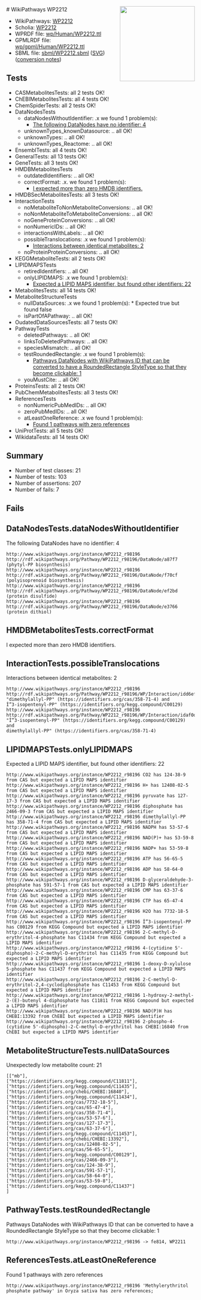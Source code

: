 <img style="float: right; width: 200px" src="../logo.png" />
# WikiPathways WP2212

* WikiPathways: [WP2212](https://identifiers.org/wikipathways:WP2212)
* Scholia: [WP2212](https://scholia.toolforge.org/wikipathways/WP2212)
* WPRDF file: [wp/Human/WP2212.ttl](../wp/Human/WP2212.ttl)
* GPMLRDF file: [wp/gpml/Human/WP2212.ttl](../wp/gpml/Human/WP2212.ttl)
* SBML file: [sbml/WP2212.sbml](../sbml/WP2212.sbml) ([SVG](../sbml/WP2212.svg)) ([conversion notes](../sbml/WP2212.txt))

## Tests
* CASMetabolitesTests: all 2 tests OK!
* ChEBIMetabolitesTests: all 4 tests OK!
* ChemSpiderTests: all 2 tests OK!
* DataNodesTests
    * dataNodesWithoutIdentifier: .x we found 1 problem(s):
        * [The following DataNodes have no identifier: 4](#d2d32fa3)
    * unknownTypes_knownDatasource: .. all OK!
    * unknownTypes: .. all OK!
    * unknownTypes_Reactome: .. all OK!
* EnsemblTests: all 4 tests OK!
* GeneralTests: all 13 tests OK!
* GeneTests: all 3 tests OK!
* HMDBMetabolitesTests
    * outdatedIdentifiers: .. all OK!
    * correctFormat: .x. we found 1 problem(s):
        * [I expected more than zero HMDB identifiers.](#ad154c1e)
* HMDBSecMetabolitesTests: all 3 tests OK!
* InteractionTests
    * noMetaboliteToNonMetaboliteConversions: .. all OK!
    * noNonMetaboliteToMetaboliteConversions: .. all OK!
    * noGeneProteinConversions: .. all OK!
    * nonNumericIDs: .. all OK!
    * interactionsWithLabels: .. all OK!
    * possibleTranslocations: .x we found 1 problem(s):
        * [Interactions between identical metabolites: 2](#d59038c5)
    * noProteinProteinConversions: .. all OK!
* KEGGMetaboliteTests: all 2 tests OK!
* LIPIDMAPSTests
    * retiredIdentifiers: .. all OK!
    * onlyLIPIDMAPS: .x we found 1 problem(s):
        * [Expected a LIPID MAPS identifier, but found other identifiers: 22](#d0bfb699)
* MetabolitesTests: all 14 tests OK!
* MetaboliteStructureTests
    * nullDataSources: .x we found 1 problem(s):
            * Expected true but found false
    * isPartOfAPathway: .. all OK!
* OudatedDataSourcesTests: all 7 tests OK!
* PathwayTests
    * deletedPathways: .. all OK!
    * linksToDeletedPathways: .. all OK!
    * speciesMismatch: .. all OK!
    * testRoundedRectangle: .x we found 1 problem(s):
        * [Pathways DataNodes with WikiPathways ID that can be converted to have a RoundedRectangle StyleType so that they become clickable: 1](#9fbad3cb)
    * youMustCite: .. all OK!
* ProteinsTests: all 2 tests OK!
* PubChemMetabolitesTests: all 3 tests OK!
* ReferencesTests
    * nonNumericPubMedIDs: .. all OK!
    * zeroPubMedIDs: .. all OK!
    * atLeastOneReference: .x we found 1 problem(s):
        * [Found 1 pathways with zero references](#35eb778e)
* UniProtTests: all 5 tests OK!
* WikidataTests: all 14 tests OK!


## Summary

* Number of test classes: 21
* Number of tests: 103
* Number of assertions: 207
* Number of fails: 7

## Fails

<a name="d2d32fa3" />

## DataNodesTests.dataNodesWithoutIdentifier

The following DataNodes have no identifier: 4
```
http://www.wikipathways.org/instance/WP2212_r98196 http://rdf.wikipathways.org/Pathway/WP2212_r98196/DataNode/a87f7 (phytyl-PP biosynthesis)
http://www.wikipathways.org/instance/WP2212_r98196 http://rdf.wikipathways.org/Pathway/WP2212_r98196/DataNode/f70cf (polyisoprenoid biosynthesis)
http://www.wikipathways.org/instance/WP2212_r98196 http://rdf.wikipathways.org/Pathway/WP2212_r98196/DataNode/ef2bd (protein disulfide)
http://www.wikipathways.org/instance/WP2212_r98196 http://rdf.wikipathways.org/Pathway/WP2212_r98196/DataNode/e3766 (protein dithiol)
```

<a name="ad154c1e" />

## HMDBMetabolitesTests.correctFormat

I expected more than zero HMDB identifiers.
<a name="d59038c5" />

## InteractionTests.possibleTranslocations

Interactions between identical metabolites: 2
```
http://www.wikipathways.org/instance/WP2212_r98196 http://rdf.wikipathways.org/Pathway/WP2212_r98196/WP/Interaction/idd6efa0e8 "dimethylallyl-PP" (https://identifiers.org/cas/358-71-4) and 
Î”3-isopentenyl-PP" (https://identifiers.org/kegg.compound/C00129)
http://www.wikipathways.org/instance/WP2212_r98196 http://rdf.wikipathways.org/Pathway/WP2212_r98196/WP/Interaction/idaf0dfa46 "Î”3-isopentenyl-PP" (https://identifiers.org/kegg.compound/C00129) and 
dimethylallyl-PP" (https://identifiers.org/cas/358-71-4)
```

<a name="d0bfb699" />

## LIPIDMAPSTests.onlyLIPIDMAPS

Expected a LIPID MAPS identifier, but found other identifiers: 22
```
http://www.wikipathways.org/instance/WP2212_r98196 CO2 has 124-38-9 from CAS but expected a LIPID MAPS identifier
http://www.wikipathways.org/instance/WP2212_r98196 H+ has 12408-02-5 from CAS but expected a LIPID MAPS identifier
http://www.wikipathways.org/instance/WP2212_r98196 pyruvate has 127-17-3 from CAS but expected a LIPID MAPS identifier
http://www.wikipathways.org/instance/WP2212_r98196 diphosphate has 2466-09-3 from CAS but expected a LIPID MAPS identifier
http://www.wikipathways.org/instance/WP2212_r98196 dimethylallyl-PP has 358-71-4 from CAS but expected a LIPID MAPS identifier
http://www.wikipathways.org/instance/WP2212_r98196 NADPH has 53-57-6 from CAS but expected a LIPID MAPS identifier
http://www.wikipathways.org/instance/WP2212_r98196 NAD(P)+ has 53-59-8 from CAS but expected a LIPID MAPS identifier
http://www.wikipathways.org/instance/WP2212_r98196 NADP+ has 53-59-8 from CAS but expected a LIPID MAPS identifier
http://www.wikipathways.org/instance/WP2212_r98196 ATP has 56-65-5 from CAS but expected a LIPID MAPS identifier
http://www.wikipathways.org/instance/WP2212_r98196 ADP has 58-64-0 from CAS but expected a LIPID MAPS identifier
http://www.wikipathways.org/instance/WP2212_r98196 D-glyceraldehyde-3-phosphate has 591-57-1 from CAS but expected a LIPID MAPS identifier
http://www.wikipathways.org/instance/WP2212_r98196 CMP has 63-37-6 from CAS but expected a LIPID MAPS identifier
http://www.wikipathways.org/instance/WP2212_r98196 CTP has 65-47-4 from CAS but expected a LIPID MAPS identifier
http://www.wikipathways.org/instance/WP2212_r98196 H2O has 7732-18-5 from CAS but expected a LIPID MAPS identifier
http://www.wikipathways.org/instance/WP2212_r98196 Î”3-isopentenyl-PP has C00129 from KEGG Compound but expected a LIPID MAPS identifier
http://www.wikipathways.org/instance/WP2212_r98196 2-C-methyl-D-erythritol-4-phosphate has C11434 from KEGG Compound but expected a LIPID MAPS identifier
http://www.wikipathways.org/instance/WP2212_r98196 4-(cytidine 5'-diphospho)-2-C-methyl-D-erythritol has C11435 from KEGG Compound but expected a LIPID MAPS identifier
http://www.wikipathways.org/instance/WP2212_r98196 1-deoxy-D-xylulose 5-phosphate has C11437 from KEGG Compound but expected a LIPID MAPS identifier
http://www.wikipathways.org/instance/WP2212_r98196 2-C-methyl-D-erythritol-2,4-cyclodiphosphate has C11453 from KEGG Compound but expected a LIPID MAPS identifier
http://www.wikipathways.org/instance/WP2212_r98196 1-hydroxy-2-methyl-2-(E)-butenyl 4-diphosphate has C11811 from KEGG Compound but expected a LIPID MAPS identifier
http://www.wikipathways.org/instance/WP2212_r98196 NAD(P)H has CHEBI:13392 from ChEBI but expected a LIPID MAPS identifier
http://www.wikipathways.org/instance/WP2212_r98196 2-phospho-4-(cytidine 5'-diphospho)-2-C-methyl-D-erythritol has CHEBI:16840 from ChEBI but expected a LIPID MAPS identifier
```

<a name="919041a9" />

## MetaboliteStructureTests.nullDataSources

Unexpectedly low metabolite count: 21
```
[["mb"],
["https://identifiers.org/kegg.compound/C11811"],
["https://identifiers.org/kegg.compound/C11435"],
["https://identifiers.org/chebi/CHEBI:16840"],
["https://identifiers.org/kegg.compound/C11434"],
["https://identifiers.org/cas/7732-18-5"],
["https://identifiers.org/cas/65-47-4"],
["https://identifiers.org/cas/358-71-4"],
["https://identifiers.org/cas/53-57-6"],
["https://identifiers.org/cas/127-17-3"],
["https://identifiers.org/cas/63-37-6"],
["https://identifiers.org/kegg.compound/C11453"],
["https://identifiers.org/chebi/CHEBI:13392"],
["https://identifiers.org/cas/12408-02-5"],
["https://identifiers.org/cas/56-65-5"],
["https://identifiers.org/kegg.compound/C00129"],
["https://identifiers.org/cas/2466-09-3"],
["https://identifiers.org/cas/124-38-9"],
["https://identifiers.org/cas/591-57-1"],
["https://identifiers.org/cas/58-64-0"],
["https://identifiers.org/cas/53-59-8"],
["https://identifiers.org/kegg.compound/C11437"]
]
```

<a name="9fbad3cb" />

## PathwayTests.testRoundedRectangle

Pathways DataNodes with WikiPathways ID that can be converted to have a RoundedRectangle StyleType so that they become clickable: 1
```
http://www.wikipathways.org/instance/WP2212_r98196 -> fe814, WP2211
 ```

<a name="35eb778e" />

## ReferencesTests.atLeastOneReference

Found 1 pathways with zero references
```
http://www.wikipathways.org/instance/WP2212_r98196 'Methylerythritol phosphate pathway' in Oryza sativa has zero references; 
```

